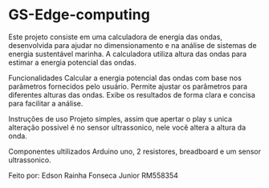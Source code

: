 # GS-Edge-computing

Este projeto consiste em uma calculadora de energia das ondas, desenvolvida para ajudar no dimensionamento e na análise de sistemas de energia sustentável marinha. A calculadora utiliza altura das ondas para estimar a energia potencial das ondas.

Funcionalidades
Calcular a energia potencial das ondas com base nos parâmetros fornecidos pelo usuário.
Permite ajustar os parâmetros para diferentes alturas das ondas.
Exibe os resultados de forma clara e concisa para facilitar a análise.

Instruções de uso
Projeto simples, assim que apertar o play s unica alteração possivel é no sensor ultrassonico, nele você altera a altura da onda.

Componentes ultilizados 
Arduino uno, 2 resistores, breadboard e um sensor ultrassonico.

Feito por:
Edson Rainha Fonseca Junior
RM558354

